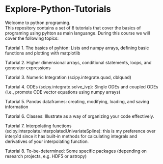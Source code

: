 # Explore-Python-Tutorials

Welcome to  python programing.  
This repository contains a set of 8 tutorials that cover the basics of  programing using pyhton as  main languange. During this course we will cover the following topics:

Tutorial 1. The basics of pyhton: Lists and numpy arrays, defining basic functions and plotting with matplotlib 

Tutorial 2. Higher dimensional arrays, conditional statements, loops, and generator expressions

Tutorial 3. Numeric Integration (scipy.integrate.quad, dblquad)

Tutorial 4. ODEs (scipy.integrate.solve_ivp): Single ODEs and coupled ODEs (i.e., promote ODE vector equations using numpy arrays)

Tutorial 5. Pandas dataframes: creating, modifying, loading, and saving information

Tutorial 6. Classes: Illustrate as a way of organizing your code effectively.

Tutorial 7. Interpolating functions (scipy.interpolate.InterpolatedUnivariateSpline): this is my preference over interp1d since it has built-in methods for calculating integrals and derivatives of your interpolating function.

Tutorial 8. To-be-determined: Some specific packages (depending on research projects, e.g. HDF5 or astropy)

